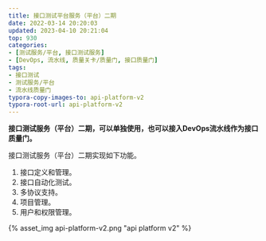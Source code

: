 ```yaml
---
title: 接口测试平台服务（平台）二期
date: 2022-03-14 20:20:03
updated: 2023-04-10 20:21:04
top: 930 
categories: 
- [测试服务/平台, 接口测试服务]
- [DevOps, 流水线, 质量关卡/质量门, 接口质量门]
tags:
- 接口测试
- 测试服务/平台
- 流水线质量门
typora-copy-images-to: api-platform-v2
typora-root-url: api-platform-v2
---
```


**接口测试服务（平台）二期，可以单独使用，也可以接入DevOps流水线作为接口质量门。**

接口测试服务（平台）二期实现如下功能。
1. 接口定义和管理。
2. 接口自动化测试。
3. 多协议支持。
4. 项目管理。
5. 用户和权限管理。


{% asset_img api-platform-v2.png "api platform v2" %}